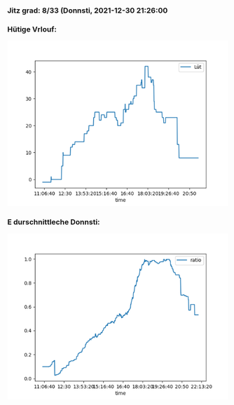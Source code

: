### Jitz grad: 8/33 (Donnsti, 2021-12-30 21:26:00

### Hütige Vrlouf:
![Graph](Today.png)

### E durschnittleche Donnsti:
![Graph](Donnsti.png)